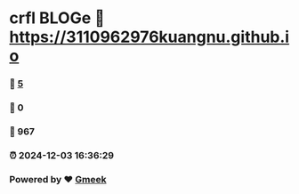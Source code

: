 # crfl BLOGe :link: https://3110962976kuangnu.github.io 
### :page_facing_up: [5](https://3110962976kuangnu.github.io/tag.html) 
### :speech_balloon: 0 
### :hibiscus: 967 
### :alarm_clock: 2024-12-03 16:36:29 
### Powered by :heart: [Gmeek](https://github.com/Meekdai/Gmeek)
